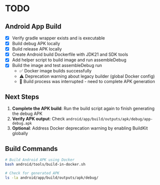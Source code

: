 # TODO

## Android App Build

- [x] Verify gradle wrapper exists and is executable
- [x] Build debug APK locally
- [x] Build release APK locally  
- [x] Create Android build Dockerfile with JDK21 and SDK tools
- [x] Add helper script to build image and run assembleDebug
- [x] Build the image and test assembleDebug run
  - ✅ Docker image builds successfully
  - ⚠️ Deprecation warning about legacy builder (global Docker config)
  - 🔄 Build process was interrupted - need to complete APK generation

## Next Steps

1. **Complete the APK build**: Run the build script again to finish generating the debug APK
2. **Verify APK output**: Check `android/app/build/outputs/apk/debug/app-debug.apk`
3. **Optional**: Address Docker deprecation warning by enabling BuildKit globally

## Build Commands

```bash
# Build Android APK using Docker
bash android/tools/build-in-docker.sh

# Check for generated APK
ls -la android/app/build/outputs/apk/debug/
```
